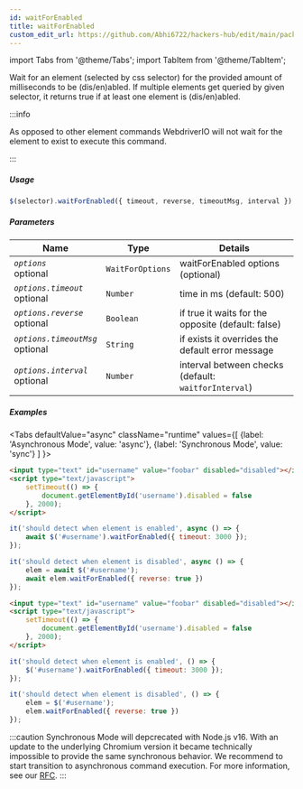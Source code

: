 ```yaml
---
id: waitForEnabled
title: waitForEnabled
custom_edit_url: https://github.com/Abhi6722/hackers-hub/edit/main/packages/webdriverio/src/commands/element/waitForEnabled.ts
---
```


import Tabs from '@theme/Tabs';
import TabItem from '@theme/TabItem';

Wait for an element (selected by css selector) for the provided amount of
milliseconds to be (dis/en)abled. If multiple elements get queried by given
selector, it returns true if at least one element is (dis/en)abled.

:::info

As opposed to other element commands WebdriverIO will not wait for the element
to exist to execute this command.

:::

##### Usage

```js
$(selector).waitForEnabled({ timeout, reverse, timeoutMsg, interval })
```

##### Parameters

| Name | Type | Details |
| ---- | ---- | ------- |
| <code><var>options</var></code><br /><span class="label labelWarning">optional</span> | <code>WaitForOptions</code> | waitForEnabled options (optional) |
| <code><var>options.timeout</var></code><br /><span class="label labelWarning">optional</span> | <code>Number</code> | time in ms (default: 500) |
| <code><var>options.reverse</var></code><br /><span class="label labelWarning">optional</span> | <code>Boolean</code> | if true it waits for the opposite (default: false) |
| <code><var>options.timeoutMsg</var></code><br /><span class="label labelWarning">optional</span> | <code>String</code> | if exists it overrides the default error message |
| <code><var>options.interval</var></code><br /><span class="label labelWarning">optional</span> | <code>Number</code> | interval between checks (default: `waitforInterval`) |

##### Examples
<Tabs
defaultValue="async"
className="runtime"
values={[
{label: 'Asynchronous Mode', value: 'async'},
{label: 'Synchronous Mode', value: 'sync'}
]
}>
<TabItem value="async">

```html title="index.html"
<input type="text" id="username" value="foobar" disabled="disabled"></input>
<script type="text/javascript">
    setTimeout(() => {
        document.getElementById('username').disabled = false
    }, 2000);
</script>
```

```js title="waitForEnabledExample.js"
it('should detect when element is enabled', async () => {
    await $('#username').waitForEnabled({ timeout: 3000 });
});

it('should detect when element is disabled', async () => {
    elem = await $('#username');
    await elem.waitForEnabled({ reverse: true })
});
```

</TabItem>
<TabItem value="sync">

```html title="index.html"
<input type="text" id="username" value="foobar" disabled="disabled"></input>
<script type="text/javascript">
    setTimeout(() => {
        document.getElementById('username').disabled = false
    }, 2000);
</script>
```

```js title="waitForEnabledExample.js"
it('should detect when element is enabled', () => {
    $('#username').waitForEnabled({ timeout: 3000 });
});

it('should detect when element is disabled', () => {
    elem = $('#username');
    elem.waitForEnabled({ reverse: true })
});
```

:::caution
Synchronous Mode will depcrecated with Node.js v16. With an update to the
underlying Chromium version it became technically impossible to provide the
same synchronous behavior. We recommend to start transition to asynchronous
command execution. For more information, see our <a href="https://github.com/webdriverio/webdriverio/discussions/6702">RFC</a>.
:::
</TabItem>
</Tabs>

